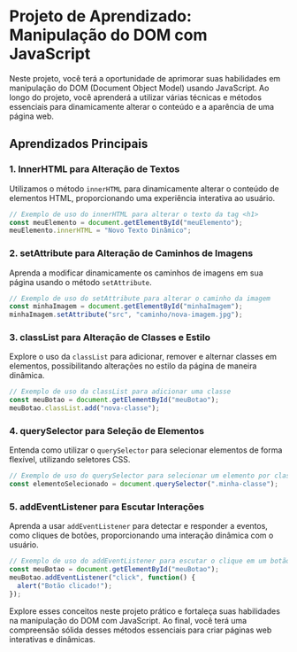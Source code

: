 # Projeto de Aprendizado: Manipulação do DOM com JavaScript

Neste projeto, você terá a oportunidade de aprimorar suas habilidades em manipulação do DOM (Document Object Model) usando JavaScript. Ao longo do projeto, você aprenderá a utilizar várias técnicas e métodos essenciais para dinamicamente alterar o conteúdo e a aparência de uma página web.

## Aprendizados Principais

### 1. InnerHTML para Alteração de Textos

Utilizamos o método `innerHTML` para dinamicamente alterar o conteúdo de elementos HTML, proporcionando uma experiência interativa ao usuário.

```javascript
// Exemplo de uso do innerHTML para alterar o texto da tag <h1>
const meuElemento = document.getElementById("meuElemento");
meuElemento.innerHTML = "Novo Texto Dinâmico";
```

### 2. setAttribute para Alteração de Caminhos de Imagens

Aprenda a modificar dinamicamente os caminhos de imagens em sua página usando o método `setAttribute`.

```javascript
// Exemplo de uso do setAttribute para alterar o caminho da imagem
const minhaImagem = document.getElementById("minhaImagem");
minhaImagem.setAttribute("src", "caminho/nova-imagem.jpg");
```

### 3. classList para Alteração de Classes e Estilo

Explore o uso da `classList` para adicionar, remover e alternar classes em elementos, possibilitando alterações no estilo da página de maneira dinâmica.

```javascript
// Exemplo de uso da classList para adicionar uma classe
const meuBotao = document.getElementById("meuBotao");
meuBotao.classList.add("nova-classe");
```

### 4. querySelector para Seleção de Elementos

Entenda como utilizar o `querySelector` para selecionar elementos de forma flexível, utilizando seletores CSS.

```javascript
// Exemplo de uso do querySelector para selecionar um elemento por classe
const elementoSelecionado = document.querySelector(".minha-classe");
```

### 5. addEventListener para Escutar Interações

Aprenda a usar `addEventListener` para detectar e responder a eventos, como cliques de botões, proporcionando uma interação dinâmica com o usuário.

```javascript
// Exemplo de uso do addEventListener para escutar o clique em um botão
const meuBotao = document.getElementById("meuBotao");
meuBotao.addEventListener("click", function() {
  alert("Botão clicado!");
});
```

Explore esses conceitos neste projeto prático e fortaleça suas habilidades na manipulação do DOM com JavaScript. Ao final, você terá uma compreensão sólida desses métodos essenciais para criar páginas web interativas e dinâmicas.
